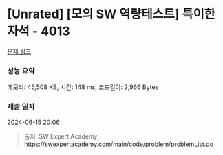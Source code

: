 # [Unrated] [모의 SW 역량테스트] 특이한 자석 - 4013 

[문제 링크](https://swexpertacademy.com/main/code/problem/problemDetail.do?contestProbId=AWIeV9sKkcoDFAVH) 

### 성능 요약

메모리: 45,508 KB, 시간: 148 ms, 코드길이: 2,966 Bytes

### 제출 일자

2024-06-15 20:06



> 출처: SW Expert Academy, https://swexpertacademy.com/main/code/problem/problemList.do